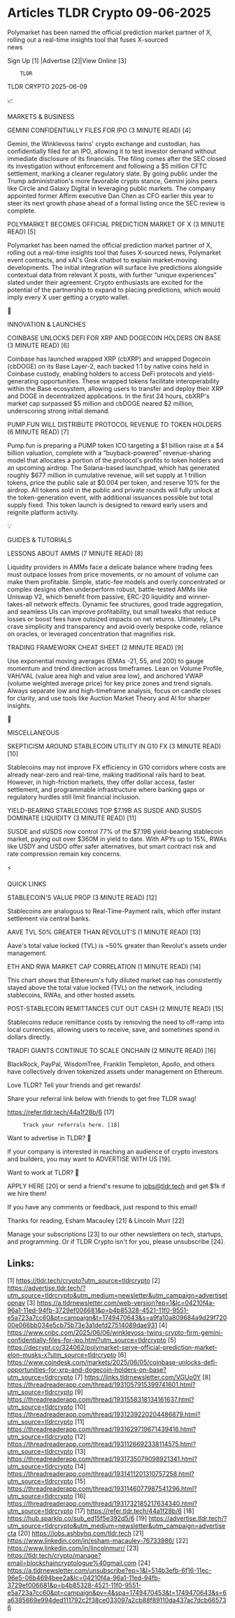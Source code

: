 # Articles TLDR Crypto 09-06-2025

Polymarket has been named the official prediction market partner of X,
rolling out a real-time insights tool that fuses X-sourced
news ‌ ‌ ‌ ‌ ‌ ‌ ‌ ‌ ‌ ‌ ‌ ‌ ‌ ‌ ‌ ‌ ‌ ‌ ‌ ‌ ‌ ‌ ‌ ‌ ‌ ‌  ‌ ‌ ‌ ‌ ‌ ‌ ‌ ‌ ‌ ‌ ‌ ‌ ‌ ‌ ‌ ‌ ‌ ‌ ‌ ‌ ‌ ‌ ‌ ‌ ‌ ‌ 


 Sign Up [1] |Advertise [2]|View Online [3] 

		TLDR 

TLDR CRYPTO 2025-06-09

📈 

MARKETS & BUSINESS

 GEMINI CONFIDENTIALLY FILES FOR IPO (3 MINUTE READ) [4] 

 Gemini, the Winklevoss twins' crypto exchange and custodian, has
confidentially filed for an IPO, allowing it to test investor demand
without immediate disclosure of its financials. The filing comes after
the SEC closed its investigation without enforcement and following a
$5 million CFTC settlement, marking a cleaner regulatory slate. By
going public under the Trump administration's more favorable crypto
stance, Gemini joins peers like Circle and Galaxy Digital in
leveraging public markets. The company appointed former Affirm
executive Dan Chen as CFO earlier this year to steer its next growth
phase ahead of a formal listing once the SEC review is complete. 

 POLYMARKET BECOMES OFFICIAL PREDICTION MARKET OF X (3 MINUTE READ)
[5] 

 Polymarket has been named the official prediction market partner of
X, rolling out a real-time insights tool that fuses X-sourced news,
Polymarket event contracts, and xAI's Grok chatbot to explain
market-moving developments. The initial integration will surface live
predictions alongside contextual data from relevant X posts, with
further “unique experiences” slated under their agreement. Crypto
enthusiasts are excited for the potential of the partnership to expand
to placing predictions, which would imply every X user getting a
crypto wallet. 

🚀 

INNOVATION & LAUNCHES

 COINBASE UNLOCKS DEFI FOR XRP AND DOGECOIN HOLDERS ON BASE (3 MINUTE
READ) [6] 

 Coinbase has launched wrapped XRP (cbXRP) and wrapped Dogecoin
(cbDOGE) on its Base Layer-2, each backed 1:1 by native coins held in
Coinbase custody, enabling holders to access DeFi protocols and
yield-generating opportunities. These wrapped tokens facilitate
interoperability within the Base ecosystem, allowing users to transfer
and deploy their XRP and DOGE in decentralized applications. In the
first 24 hours, cbXRP's market cap surpassed $5 million and cbDOGE
neared $2 million, underscoring strong initial demand. 

 PUMP.FUN WILL DISTRIBUTE PROTOCOL REVENUE TO TOKEN HOLDERS (6 MINUTE
READ) [7] 

 Pump.fun is preparing a PUMP token ICO targeting a $1 billion raise
at a $4 billion valuation, complete with a “buyback-powered”
revenue-sharing model that allocates a portion of the protocol's
profits to token holders and an upcoming airdrop. The Solana-based
launchpad, which has generated roughly $677 million in cumulative
revenue, will set supply at 1 trillion tokens, price the public sale
at $0.004 per token, and reserve 10% for the airdrop. All tokens sold
in the public and private rounds will fully unlock at the
token-generation event, with additional issuances possible but total
supply fixed. This token launch is designed to reward early users and
reignite platform activity. 

💡 

GUIDES & TUTORIALS

 LESSONS ABOUT AMMS (7 MINUTE READ) [8] 

 Liquidity providers in AMMs face a delicate balance where trading
fees must outpace losses from price movements, or no amount of volume
can make them profitable. Simple, static-fee models and overly
concentrated or complex designs often underperform robust,
battle-tested AMMs like Uniswap V2, which benefit from passive, ERC-20
liquidity and winner-takes-all network effects. Dynamic fee
structures, good trade aggregation, and seamless UIs can improve
profitability, but small tweaks that reduce losses or boost fees have
outsized impacts on net returns. Ultimately, LPs crave simplicity and
transparency and avoid overly bespoke code, reliance on oracles, or
leveraged concentration that magnifies risk. 

 TRADING FRAMEWORK CHEAT SHEET (2 MINUTE READ) [9] 

 Use exponential moving averages (EMAs -21, 55, and 200) to gauge
momentum and trend direction across timeframes. Lean on Volume
Profile, VAH/VAL (value area high and value area low), and anchored
VWAP (volume weighted average price) for key price zones and trend
signals. Always separate low and high-timeframe analysis, focus on
candle closes for clarity, and use tools like Auction Market Theory
and AI for sharper insights. 

🦄 

MISCELLANEOUS

 SKEPTICISM AROUND STABLECOIN UTILITY IN G10 FX (3 MINUTE READ) [10] 

 Stablecoins may not improve FX efficiency in G10 corridors where
costs are already near-zero and real-time, making traditional rails
hard to beat. However, in high-friction markets, they offer dollar
access, faster settlement, and programmable infrastructure where
banking gaps or regulatory hurdles still limit financial inclusion. 

 YIELD-BEARING STABLECOINS TOP $7.19B AS SUSDE AND SUSDS DOMINATE
LIQUIDITY (3 MINUTE READ) [11] 

 SUSDE and sUSDS now control 77% of the $7.19B yield-bearing
stablecoin market, paying out over $360M in yield to date. With APYs
up to 15%, RWAs like USDY and USDO offer safer alternatives, but smart
contract risk and rate compression remain key concerns. 

⚡ 

QUICK LINKS

 STABLECOIN'S VALUE PROP (3 MINUTE READ) [12] 

 Stablecoins are analogous to Real-Time-Payment rails, which offer
instant settlement via central banks. 

 AAVE TVL 50% GREATER THAN REVOLUT'S (1 MINUTE READ) [13] 

 Aave's total value locked (TVL) is ~50% greater than Revolut's assets
under management. 

 ETH AND RWA MARKET CAP CORRELATION (1 MINUTE READ) [14] 

 This chart shows that Ethereum's fully diluted market cap has
consistently stayed above the total value locked (TVL) on the network,
including stablecoins, RWAs, and other hosted assets. 

 POST-STABLECOIN REMITTANCES CUT OUT CASH (2 MINUTE READ) [15] 

 Stablecoins reduce remittance costs by removing the need to off-ramp
into local currencies, allowing users to receive, save, and sometimes
spend in dollars directly. 

 TRADFI GIANTS CONTINUE TO SCALE ONCHAIN (2 MINUTE READ) [16] 

 BlackRock, PayPal, WisdomTree, Franklin Templeton, Apollo, and others
have collectively driven tokenized assets under management on
Ethereum. 

Love TLDR? Tell your friends and get rewards!

 Share your referral link below with friends to get free TLDR swag! 

 https://refer.tldr.tech/44a1f28b/6 [17] 

		 Track your referrals here. [18] 

Want to advertise in TLDR? 📰

 If your company is interested in reaching an audience of crypto
investors and builders, you may want to ADVERTISE WITH US [19]. 

Want to work at TLDR? 💼

 APPLY HERE [20] or send a friend's resume to jobs@tldr.tech and get
$1k if we hire them! 

 If you have any comments or feedback, just respond to this email! 

Thanks for reading, 
Esham Macauley [21] & Lincoln Murr [22] 

 Manage your subscriptions [23] to our other newsletters on tech,
startups, and programming. Or if TLDR Crypto isn't for you, please
unsubscribe [24]. 

 

Links:
------
[1] https://tldr.tech/crypto?utm_source=tldrcrypto
[2] https://advertise.tldr.tech/?utm_source=tldrcrypto&utm_medium=newsletter&utm_campaign=advertisetopnav
[3] https://a.tldrnewsletter.com/web-version?ep=1&lc=04210f4a-96a1-11ed-94fb-3729ef006681&p=b4b85328-4521-11f0-9551-e5a723a7cc60&pt=campaign&t=1749470643&s=a9fa10a809684a9d29f72000e066bb034e5cb75b73e3a1defd27514089dae931
[4] https://www.cnbc.com/2025/06/06/winklevoss-twins-crypto-firm-gemini-confidentially-files-for-ipo.html?utm_source=tldrcrypto
[5] https://decrypt.co/324062/polymarket-serve-official-prediction-market-elon-musks-x?utm_source=tldrcrypto
[6] https://www.coindesk.com/markets/2025/06/05/coinbase-unlocks-defi-opportunities-for-xrp-and-dogecoin-holders-on-base?utm_source=tldrcrypto
[7] https://links.tldrnewsletter.com/VGUo0Y
[8] https://threadreaderapp.com/thread/1931057915399741601.html?utm_source=tldrcrypto
[9] https://threadreaderapp.com/thread/1931558318134161637.html?utm_source=tldrcrypto
[10] https://threadreaderapp.com/thread/1931239220204486879.html?utm_source=tldrcrypto
[11] https://threadreaderapp.com/thread/1931629719671439416.html?utm_source=tldrcrypto
[12] https://threadreaderapp.com/thread/1931126692338114575.html?utm_source=tldrcrypto
[13] https://threadreaderapp.com/thread/1931735079098921341.html?utm_source=tldrcrypto
[14] https://threadreaderapp.com/thread/1931411201310757258.html?utm_source=tldrcrypto
[15] https://threadreaderapp.com/thread/1931146077987541296.html?utm_source=tldrcrypto
[16] https://threadreaderapp.com/thread/1931732185217634340.html?utm_source=tldrcrypto
[17] https://refer.tldr.tech/44a1f28b/6
[18] https://hub.sparklp.co/sub_ed15f5e392d5/6
[19] https://advertise.tldr.tech/?utm_source=tldrcrypto&utm_medium=newsletter&utm_campaign=advertisecta
[20] https://jobs.ashbyhq.com/tldr.tech
[21] https://www.linkedin.com/in/esham-macauley-76733986/
[22] https://www.linkedin.com/in/lincolnmurr/
[23] https://tldr.tech/crypto/manage?email=blockchaincryptologue%40gmail.com
[24] https://a.tldrnewsletter.com/unsubscribe?ep=1&l=514b3efb-6f16-11ec-96e5-06b4694bee2a&lc=04210f4a-96a1-11ed-94fb-3729ef006681&p=b4b85328-4521-11f0-9551-e5a723a7cc60&pt=campaign&pv=4&spa=1749470453&t=1749470643&s=6a6385669e994ded111792c2f38ce033097a2cb88f89110da437ac7dcb665736